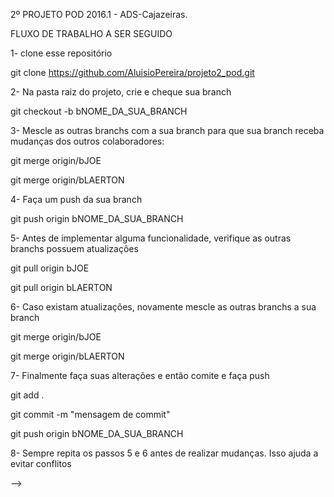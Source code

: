 2º PROJETO POD 2016.1 - ADS-Cajazeiras.

FLUXO DE TRABALHO A SER SEGUIDO

1- clone esse repositório

git clone https://github.com/AluisioPereira/projeto2_pod.git

2- Na pasta raiz do projeto, crie e cheque sua branch

git checkout -b bNOME_DA_SUA_BRANCH

3- Mescle as outras branchs com a sua branch para que sua branch receba mudanças dos outros colaboradores:

git merge origin/bJOE

git merge origin/bLAERTON

4- Faça um push da sua branch

git push origin bNOME_DA_SUA_BRANCH

5- Antes de implementar alguma funcionalidade, verifique as outras branchs possuem atualizações

git pull origin bJOE

git pull origin bLAERTON

6- Caso existam atualizações, novamente mescle as outras branchs a sua branch

git merge origin/bJOE

git merge origin/bLAERTON

7- Finalmente faça suas alterações e então comite e faça push

git add .

git commit -m "mensagem de commit"

git push origin bNOME_DA_SUA_BRANCH

8- Sempre repita os passos 5 e 6 antes de realizar mudanças. Isso ajuda a evitar conflitos

-->

